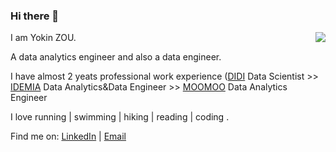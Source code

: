 
### Hi there 👋 

<img align="right" src="https://github-readme-stats.vercel.app/api?username=yokinzou&count_private=true&show_icons=true&hide_title=true&theme=cobalt" />

I am Yokin ZOU. 

A data analytics engineer and also a data engineer. 

I have almost 2 yeats professional work experience ([DIDI](https://web.didiglobal.com/) Data Scientist >> [IDEMIA](https://www.idemia.com/) Data Analytics&Data Engineer >> [MOOMOO](https://www.moomoo.com/us) Data Analytics Engineer

I love running | swimming | hiking | reading | coding .

Find me on: [LinkedIn](https://www.linkedin.com/in/yuanjianzou/)  | [Email](mailto:yokinzou@outlook.com)


<!--
**yokinzou/yokinzou** is a ✨ _special_ ✨ repository because its `README.md` (this file) appears on your GitHub profile.



Here are some ideas to get you started:

- 🔭 I’m currently working on ...
- 🌱 I’m currently learning ...
- 👯 I’m looking to collaborate on ...
- 🤔 I’m looking for help with ...
- 💬 Ask me about ...
- 📫 How to reach me: ...
- 😄 Pronouns: ...
- ⚡ Fun fact: ...
-->
